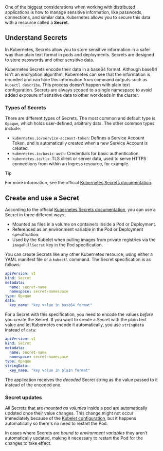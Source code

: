 One of the biggest considerations when working with distributed applications is how to manage sensitive information, like passwords, connections, and similar data. Kubernetes allows you to secure this data with a resource called a **Secret**.

## Understand Secrets

In Kubernetes, Secrets allow you to store sensitive information in a safer way than plain text format in pods and deployments. Secrets are designed to store passwords and other sensitive data.

Kubernetes Secrets encode their data in a base64 format. Although base64 isn't an encryption algorithm, Kubernetes can see that the information is encoded and can hide this information from command outputs such as `kubectl describe`. This process doesn't happen with plain text configuration. Secrets are always scoped to a single namespace to avoid added exposure of sensitive data to other workloads in the cluster.

### Types of Secrets

There are different types of Secrets. The most common and default type is `Opaque`, which holds user-defined, arbitrary data. The other common types include:

- `kubernetes.io/service-account-token`: Defines a Service Account Token, and is automatically created when a new Service Account is created.
- `kubernetes.io/basic-auth`: Credentials for basic authentication.
- `kubernetes.io/tls`: TLS client or server data, used to serve HTTPS connections from within an Ingress resource, for example.

> [!TIP]
> For more information, see the official [Kubernetes Secrets documentation](https://kubernetes.io/docs/concepts/configuration/secret/#secret-types).

## Create and use a Secret

According to the official [Kubernetes Secrets documentation](https://kubernetes.io/docs/concepts/configuration/secret/#overview-of-secrets), you can use a Secret in three different ways:

- Mounted as files in a volume on containers inside a Pod or Deployment.
- Referenced as an environment variable in the Pod or Deployment specification.
- Used by the Kubelet when pulling images from private registries via the `imagePullSecret` key in the Pod specification.

You can create Secrets like any other Kubernetes resource, using either a YAML manifest file or a `kubectl` command. The Secret specification is as follows:

```yaml
apiVersion: v1
kind: Secret
metadata:
  name: secret-name
  namespace: secret-namespace
type: Opaque
data:
  key_name: "key value in base64 format"
```

For a Secret with this specification, you need to encode the values *before* you create the Secret. If you want to create a Secret with the plain text value and let Kubernetes encode it automatically, you use `stringData` instead of `data`:

```yaml
apiVersion: v1
kind: Secret
metadata:
  name: secret-name
  namespace: secret-namespace
type: Opaque
stringData:
  key_name: "key value in plain format"
```

The application receives the *decoded* Secret string as the value passed to it instead of the encoded one.

### Secret updates

All Secrets that are *mounted as volumes* inside a pod are automatically updated once their value changes. This change might not occur immediately because of the [Kubelet configuration](https://kubernetes.io/docs/concepts/configuration/configmap/#mounted-configmaps-are-updated-automatically), but it happens automatically so there's no need to restart the Pod.

In cases where Secrets are *bound to environment variables* they aren't automatically updated, making it necessary to restart the Pod for the changes to take effect.
